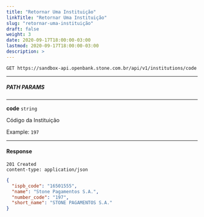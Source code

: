 ```yaml
---
title: "Retornar Uma Instituição"
linkTitle: "Retornar Uma Instituição"
slug: "retornar-uma-instituição"
draft: false
weight: 3
date: 2020-09-17T18:00:00-03:00
lastmod: 2020-09-17T18:00:00-03:00
description: >
---
```


```http
GET https://sandbox-api.openbank.stone.com.br/api/v1/institutions/code
```

---

##### PATH PARAMS

---

**code** `string`

Código da Instituição

Example: `197`

---

#### Response

```http
201 Created
content-type: application/json
```

```JSON
{
  "ispb_code": "16501555",
  "name": "Stone Pagamentos S.A.",
  "number_code": "197",
  "short_name": "STONE PAGAMENTOS S.A."
}
```
